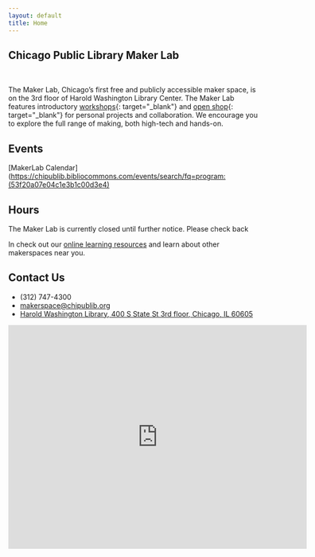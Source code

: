 ```yaml
---
layout: default
title: Home
---
```


## Chicago Public Library Maker Lab

&nbsp;

The Maker Lab, Chicago’s first free and publicly accessible maker space, is on the 3rd floor of Harold Washington Library Center. The Maker Lab features introductory [workshops](http://chipublib.bibliocommons.com/events#/events/search/fq=program:&#40;53f20a07e04c1e3b1c00d3e4&#41;){: target="_blank"} and [open shop](https://chipublib.bibliocommons.com/events/search/q=%22Open%20Shop%22&amp;fq=program:&#40;53f20a07e04c1e3b1c00d3e4&#41;){: target="_blank"} for personal projects and collaboration. We encourage you to explore the full range of making, both high-tech and hands-on.

## Events

[MakerLab Calendar](https://chipublib.bibliocommons.com/events/search/fq=program:(53f20a07e04c1e3b1c00d3e4)

## Hours

The Maker Lab is currently closed until further notice. Please check back

In check out our [online learning resources](/learn/) and learn about other makerspaces near you.

## Contact Us

- (312) 747-4300
- [makerspace@chipublib.org](mailto:makerspace@chipublib.org)
- [Harold Washington Library, 400 S State St 3rd floor, Chicago, IL 60605](https://www.google.com/maps/place/Maker+Lab/@41.8762718,-87.6284723,19.22z/data=!4m5!3m4!1s0x880e2d2424036683:0x85347e60c55165c!8m2!3d41.8762378!4d-87.6281586)

<iframe src="https://www.google.com/maps/embed?pb=!1m18!1m12!1m3!1d635.4442524156807!2d-87.62847231371407!3d41.87627176290428!2m3!1f0!2f0!3f0!3m2!1i1024!2i768!4f13.1!3m3!1m2!1s0x880e2d2424036683%3A0x85347e60c55165c!2sMaker%20Lab!5e0!3m2!1sen!2sus!4v1594350984981!5m2!1sen!2sus" width="600" height="450" frameborder="0" style="border:0;" allowfullscreen="" aria-hidden="false" tabindex="0"></iframe>
